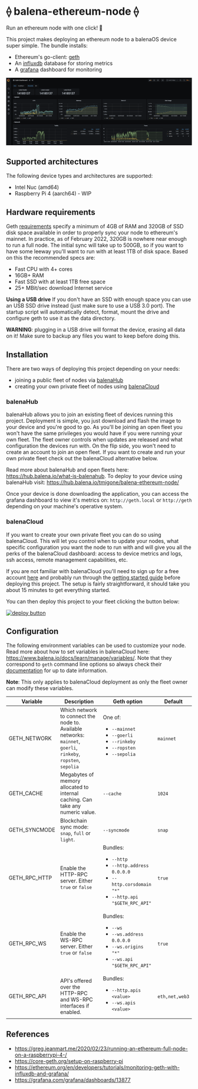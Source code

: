# ⟠ balena-ethereum-node ⟠

Run an ethereum node with one click! 🚀

This project makes deploying an ethereum node to a balenaOS device super simple. The bundle installs:
- Ethereum's go-client: [geth](https://geth.ethereum.org/)
- An [influxdb](https://www.influxdata.com/) database for storing metrics
- A [grafana](https://grafana.com/) dashboard for monitoring

![dashboard](assets/dashboard.png)

## Supported architectures

The following device types and architectures are supported:
- Intel Nuc (amd64)
- Raspberry Pi 4 (aarch64) - WIP

## Hardware requirements

Geth [requirements](https://docs.ethhub.io/using-ethereum/ethereum-clients/geth/) specify a minimum of 4GB of RAM and 320GB of SSD disk space available in order to properly sync your node to ethereum's mainnet. In practice, as of February 2022, 320GB is nowhere near enough to run a full node. The initial sync will take up to 500GB, so if you want to have some leeway you'll want to run with at least 1TB of disk space. Based on this the recommended specs are:
- Fast CPU with 4+ cores
- 16GB+ RAM
- Fast SSD with at least 1TB free space
- 25+ MBit/sec download Internet service

**Using a USB drive**
If you don't have an SSD with enough space you can use an USB SSD drive instead (just make sure to use a USB 3.0 port). The startup script will automatically detect, format, mount the drive and configure geth to use it as the data directory. 

__WARNING__: plugging in a USB drive will format the device, erasing all data on it! Make sure to backup any files you want to keep before doing this.

## Installation

There are two ways of deploying this project depending on your needs:
- joining a public fleet of nodes via [balenaHub](https://hub.balena.io)
- creating your own private fleet of nodes using [balenaCloud](https://www.balena.io/cloud/)

### balenaHub

balenaHub allows you to join an existing fleet of devices running this project. Deployment is simple, you just download and flash the image to your device and you're good to go. As you'll be joining an open fleet you won't have the same privileges you would have if you were running your own fleet. The fleet owner controls when updates are released and what configuration the devices run with. On the flip side, you won't need to create an account to join an open fleet. If you want to create and run your own private fleet check out the balenaCloud alternative below.

Read more about balenaHub and open fleets here: https://hub.balena.io/what-is-balenahub.
To deploy to your device using balenaHub visit: https://hub.balena.io/tmigone/balena-ethereum-node/

Once your device is done downloading the application, you can access the grafana dashboard to view it's metrics on: `http://geth.local` or `http://geth` depending on your machine's operative system.

### balenaCloud

If you want to create your own private fleet you can do so using balenaCloud. This will let you control when to update your nodes, what specific configuration you want the node to run with and will give you all the perks of the balenaCloud dashboard: access to device metrics and logs, ssh access, remote management capabilities, etc. 

If you are not familiar with balenaCloud you'll need to sign up for a free account [here](https://dashboard.balena-cloud.com/signup) and probably run through the [getting started guide](https://www.balena.io/docs/learn/getting-started/raspberrypi3/nodejs/) before deploying this project. The setup is fairly straightforward, it should take you about 15 minutes to get everything started.

You can then deploy this project to your fleet clicking the button below:

[![deploy button](https://balena.io/deploy.svg)](https://dashboard.balena-cloud.com/deploy?repoUrl=https://github.com/tmigone/balena-ethereum-node&defaultDeviceType=intel-nuc)


## Configuration

The following environment variables can be used to customize your node. Read more about how to set variables in balenaCloud here: https://www.balena.io/docs/learn/manage/variables/. Note that they correspond to `geth` command line options so always check their [documentation](https://geth.ethereum.org/docs/interface/command-line-options) for up to date information.

__Note__: This only applies to balenaCloud deployment as only the fleet owner can modify these variables.

| Variable  | Description | Geth option | Default |
| ------------- | ------------- | ------------- | ------------- |
| GETH_NETWORK | Which network to connect the node to. Available networks: `mainnet`, `goerli`, `rinkeby`, `ropsten`, `sepolia` | One of: <ul><li>`--mainnet`</li><li>`--goerli`</li><li>`--rinkeby`</li><li>`--ropsten`</li><li>`--sepolia`</li></ul> | `mainnet` |
| GETH_CACHE | Megabytes of memory allocated to internal caching. Can take any numeric value. | `--cache` | `1024` |
| GETH_SYNCMODE | Blockchain sync mode: `snap`, `full` or `light`. | `--syncmode` | `snap` |
| GETH_RPC_HTTP | Enable the HTTP-RPC server. Either `true` or `false` | Bundles: <ul><li>`--http`</li><li>`--http.address 0.0.0.0`</li><li>`--http.corsdomain "*"`</li><li>`--http.api "$GETH_RPC_API"`</li></ul> | `true` |
| GETH_RPC_WS | Enable the WS-RPC server. Either `true` or `false` | Bundles: <ul><li>`--ws`</li><li>`--ws.address 0.0.0.0`</li><li>`--ws.origins "*"`</li><li>`--ws.api "$GETH_RPC_API"`</li></ul> | `true` |
| GETH_RPC_API |  API's offered over the HTTP-RPC and WS-RPC interfaces if enabled. | Bundles: <ul><li>`--http.apis <value>`</li><li>`--ws.apis <value>`</li></ul> | `eth,net,web3` |


## References
- https://greg.jeanmart.me/2020/02/23/running-an-ethereum-full-node-on-a-raspberrypi-4-/
- https://core-geth.org/setup-on-raspberry-pi
- https://ethereum.org/en/developers/tutorials/monitoring-geth-with-influxdb-and-grafana/
- https://grafana.com/grafana/dashboards/13877